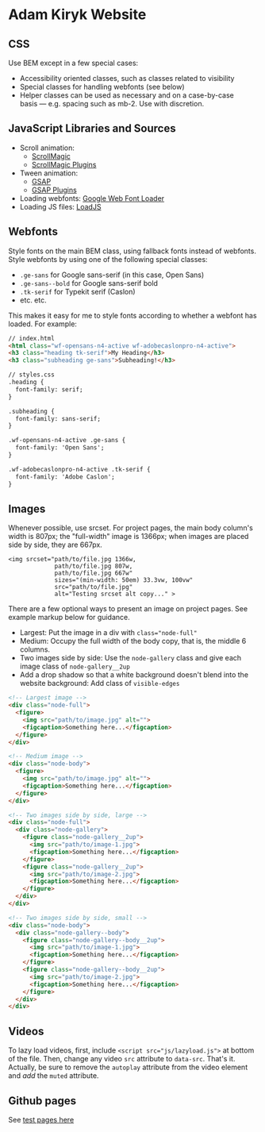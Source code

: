 # Adam Kiryk Website

## CSS
Use BEM except in a few special cases:

* Accessibility oriented classes, such as classes related to visibility
* Special classes for handling webfonts (see below)
* Helper classes can be used as necessary and on a case-by-case basis — e.g. spacing such as mb-2. Use with discretion.

## JavaScript Libraries and Sources

* Scroll animation:
  * [ScrollMagic](https://github.com/janpaepke/ScrollMagic)
  * [ScrollMagic Plugins](https://github.com/janpaepke/ScrollMagic/tree/master/scrollmagic/minified/plugins)
* Tween animation:
  * [GSAP](https://github.com/greensock/GreenSock-JS)
  * [GSAP Plugins](https://github.com/greensock/GreenSock-JS/tree/master/src/minified/plugins)
* Loading webfonts: [Google Web Font Loader](https://developers.google.com/fonts/docs/webfont_loader)
* Loading JS files: [LoadJS](https://github.com/filamentgroup/loadJS/)

## Webfonts
Style fonts on the main BEM class, using fallback fonts instead of webfonts. Style webfonts by using one of the following special classes:

* `.ge-sans` for Google sans-serif (in this case, Open Sans)
* `.ge-sans--bold` for Google sans-serif bold
* `.tk-serif` for Typekit serif (Caslon)
* etc. etc.

This makes it easy for me to style fonts according to whether a webfont has loaded. For example:

``` html
// index.html
<html class="wf-opensans-n4-active wf-adobecaslonpro-n4-active">
<h3 class="heading tk-serif">My Heading</h3>
<h3 class="subheading ge-sans">Subheading!</h3>

// styles.css
.heading {
  font-family: serif;
}

.subheading {
  font-family: sans-serif;
}

.wf-opensans-n4-active .ge-sans {
  font-family: 'Open Sans';
}

.wf-adobecaslonpro-n4-active .tk-serif {
  font-family: 'Adobe Caslon';
}
```

## Images
Whenever possible, use srcset. For project pages, the main body column's width is 807px; the "full-width" image is 1366px; when images are placed side by side, they are 667px.

```
<img srcset="path/to/file.jpg 1366w,
             path/to/file.jpg 807w,
             path/to/file.jpg 667w"
             sizes="(min-width: 50em) 33.3vw, 100vw"
             src="path/to/file.jpg"
             alt="Testing srcset alt copy..." >
```

There are a few optional ways to present an image on project pages. See example markup below for guidance.

* Largest: Put the image in a div with `class="node-full"`
* Medium: Occupy the full width of the body copy, that is, the middle 6 columns.
* Two images side by side: Use the `node-gallery` class and give each image class of `node-gallery__2up`
* Add a drop shadow so that a white background doesn't blend into the website background: Add class of `visible-edges`

```html
<!-- Largest image -->
<div class="node-full">
  <figure>
    <img src="path/to/image.jpg" alt="">
    <figcaption>Something here...</figcaption>
  </figure>
</div>

<!-- Medium image -->
<div class="node-body">
  <figure>
    <img src="path/to/image.jpg" alt="">
    <figcaption>Something here...</figcaption>
  </figure>
</div>

<!-- Two images side by side, large -->
<div class="node-full">
  <div class="node-gallery">
    <figure class="node-gallery__2up">
      <img src="path/to/image-1.jpg">
      <figcaption>Something here...</figcaption>
    </figure>
    <figure class="node-gallery__2up">
      <img src="path/to/image-2.jpg">
      <figcaption>Something here...</figcaption>
    </figure>
  </div>
</div>

<!-- Two images side by side, small -->
<div class="node-body">
  <div class="node-gallery--body">
    <figure class="node-gallery--body__2up">
      <img src="path/to/image-1.jpg">
      <figcaption>Something here...</figcaption>
    </figure>
    <figure class="node-gallery--body__2up">
      <img src="path/to/image-2.jpg">
      <figcaption>Something here...</figcaption>
    </figure>
  </div>
</div>
```

## Videos

To lazy load videos, first, include `<script src="js/lazyload.js">` at bottom of the file. Then, change any video `src` attribute to `data-src`. That's it. Actually, be sure to remove the `autoplay` attribute from the video element and *add* the `muted` attribute.

## Github pages

See [test pages here](https://akiryk.github.io/adamkiryk/)